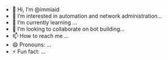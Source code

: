 - 👋 Hi, I’m @immiaid
- 👀 I’m interested in automation and network administration...
- 🌱 I’m currently learning ...
- 💞️ I’m looking to collaborate on bot building...
- 📫 How to reach me ...
- 😄 Pronouns: ...
- ⚡ Fun fact: ...

<!---
immiaid/immiaid is a ✨ special ✨ repository because its `README.md` (this file) appears on your GitHub profile.
You can click the Preview link to take a look at your changes.
--->
